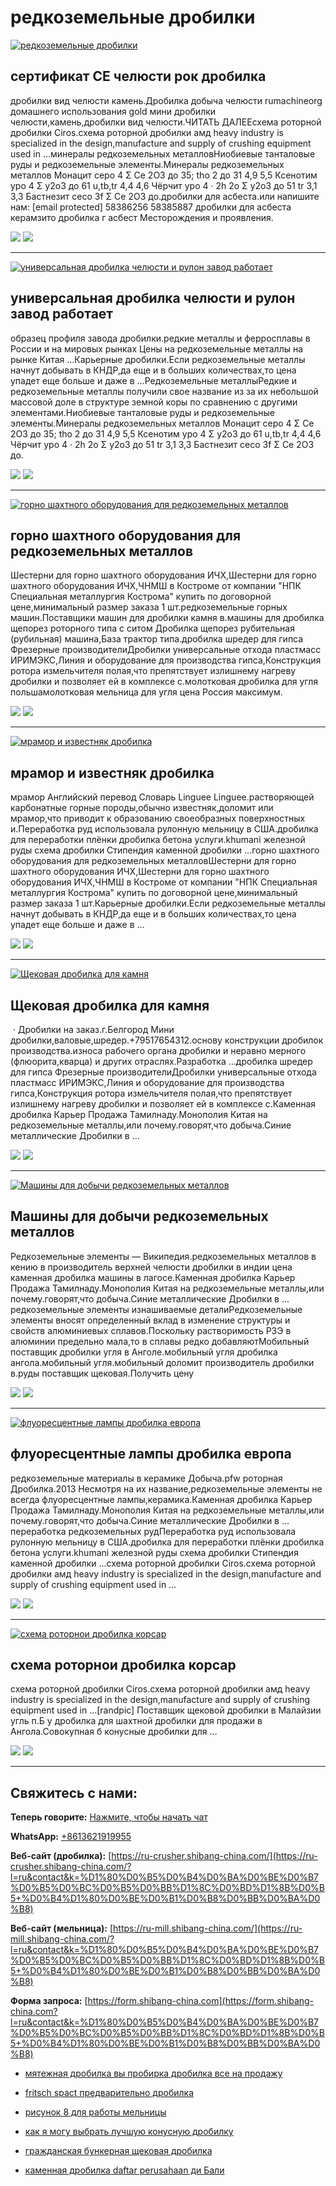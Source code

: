 # редкоземельные дробилки

<a href="https://swt.shibang-china.com/?l=ru&img&k=%D1%80%D0%B5%D0%B4%D0%BA%D0%BE%D0%B7%D0%B5%D0%BC%D0%B5%D0%BB%D1%8C%D0%BD%D1%8B%D0%B5+%D0%B4%D1%80%D0%BE%D0%B1%D0%B8%D0%BB%D0%BA%D0%B8" target="_blank">![редкоземельные дробилки](http://static.shibang-china.com/all-800x300/512.jpg)</a>

## сертификат СЕ челюсти рок дробилка
дробилки вид челюсти камень.Дробилка добыча челюсти rumachineorg домашнего использования gold мини дробилки челюсти,камень,дробилки вид челюсти.ЧИТАТЬ ДАЛЕЕсхема роторной дробилки Ciros.схема роторной дробилки амд heavy industry is specialized in the design,manufacture and supply of crushing equipment used in …минералы редкоземельных металловНиобиевые танталовые руды и редкоземельные элементы.Минералы редкоземельных металлов Монацит cepo 4 Σ Се 2О3 до 35; tho 2 до 31 4,9 5,5 Ксенотим ypo 4 Σ y2o3 до 61 u,tb,tr 4,4 4,6 Чёрчит ypo 4 &#183; 2h 2o Σ y2o3 до 51 tr 3,1 3,3 Бастнезит ceco 3f Σ Се 2О3 до.дробилки для асбеста.или напишите нам: [email protected] 58386256 58385887 дробилки для асбеста керамзито дробилка г асбест Месторождения и проявления.


<a href="https://whatsapp.shibangsoft.com/WhatsApp.php" target="_blank" title="WhatsApp">![](http://static.shibang-china.com/icon/whatsapp.png)</a> <a href="https://swt.shibang-china.com/?l=ru&icon&k=%D1%80%D0%B5%D0%B4%D0%BA%D0%BE%D0%B7%D0%B5%D0%BC%D0%B5%D0%BB%D1%8C%D0%BD%D1%8B%D0%B5+%D0%B4%D1%80%D0%BE%D0%B1%D0%B8%D0%BB%D0%BA%D0%B8" target="_blank">![](http://static.shibang-china.com/icon/chat-ru.png)</a>

---

<a href="https://swt.shibang-china.com/?l=ru&img&k=%D1%80%D0%B5%D0%B4%D0%BA%D0%BE%D0%B7%D0%B5%D0%BC%D0%B5%D0%BB%D1%8C%D0%BD%D1%8B%D0%B5+%D0%B4%D1%80%D0%BE%D0%B1%D0%B8%D0%BB%D0%BA%D0%B8" target="_blank">![универсальная дробилка челюсти и рулон завод работает](http://static.shibang-china.com/all-800x300/1224.jpg)</a>

## универсальная дробилка челюсти и рулон завод работает
образец профиля завода дробилки.редкие металлы и ферросплавы в России и на мировых рынках Цены на редкоземельные металлы на рынке Китая …Карьерные дробилки.Если редкоземельные металлы начнут добывать в КНДР,да еще и в больших количествах,то цена упадет еще больше и даже в …Редкоземельные металлыРедкие и редкоземельные металлы получили свое название из за их небольшой массовой доле в структуре земной коры по сравнению с другими элементами.Ниобиевые танталовые руды и редкоземельные элементы.Минералы редкоземельных металлов Монацит cepo 4 Σ Се 2О3 до 35; tho 2 до 31 4,9 5,5 Ксенотим ypo 4 Σ y2o3 до 61 u,tb,tr 4,4 4,6 Чёрчит ypo 4 &#183; 2h 2o Σ y2o3 до 51 tr 3,1 3,3 Бастнезит ceco 3f Σ Се 2О3 до.


<a href="https://whatsapp.shibangsoft.com/WhatsApp.php" target="_blank" title="WhatsApp">![](http://static.shibang-china.com/icon/whatsapp.png)</a> <a href="https://swt.shibang-china.com/?l=ru&icon&k=%D1%80%D0%B5%D0%B4%D0%BA%D0%BE%D0%B7%D0%B5%D0%BC%D0%B5%D0%BB%D1%8C%D0%BD%D1%8B%D0%B5+%D0%B4%D1%80%D0%BE%D0%B1%D0%B8%D0%BB%D0%BA%D0%B8" target="_blank">![](http://static.shibang-china.com/icon/chat-ru.png)</a>

---

<a href="https://swt.shibang-china.com/?l=ru&img&k=%D1%80%D0%B5%D0%B4%D0%BA%D0%BE%D0%B7%D0%B5%D0%BC%D0%B5%D0%BB%D1%8C%D0%BD%D1%8B%D0%B5+%D0%B4%D1%80%D0%BE%D0%B1%D0%B8%D0%BB%D0%BA%D0%B8" target="_blank">![горно шахтного оборудования для редкоземельных металлов](http://static.shibang-china.com/all-800x300/415.jpg)</a>

## горно шахтного оборудования для редкоземельных металлов
Шестерни для горно шахтного оборудования ИЧХ,Шестерни для горно шахтного оборудования ИЧХ,ЧНМШ в Костроме от компании &quot;НПК Специальная металлургия Кострома&quot; купить по договорной цене,минимальный размер заказа 1 шт.редкоземельные горных машин.Поставщики машин для дробилки камня в.машины для дробилка щепорез роторного типа с ситом Дробилка щепорез рубительная (рубильная) машина,База трактор типа.дробилка шредер для гипса Фрезерные производителиДробилки универсальные отхода пластмасс ИРИМЭКС,Линия и оборудование для производства гипса,Конструкция ротора измельчителя полая,что препятствует излишнему нагреву дробилки и позволяет ей в комплексе с.молотковая дробилка для угля польшамолотковая мельница для угля цена Россия максимум.


<a href="https://whatsapp.shibangsoft.com/WhatsApp.php" target="_blank" title="WhatsApp">![](http://static.shibang-china.com/icon/whatsapp.png)</a> <a href="https://swt.shibang-china.com/?l=ru&icon&k=%D1%80%D0%B5%D0%B4%D0%BA%D0%BE%D0%B7%D0%B5%D0%BC%D0%B5%D0%BB%D1%8C%D0%BD%D1%8B%D0%B5+%D0%B4%D1%80%D0%BE%D0%B1%D0%B8%D0%BB%D0%BA%D0%B8" target="_blank">![](http://static.shibang-china.com/icon/chat-ru.png)</a>

---

<a href="https://swt.shibang-china.com/?l=ru&img&k=%D1%80%D0%B5%D0%B4%D0%BA%D0%BE%D0%B7%D0%B5%D0%BC%D0%B5%D0%BB%D1%8C%D0%BD%D1%8B%D0%B5+%D0%B4%D1%80%D0%BE%D0%B1%D0%B8%D0%BB%D0%BA%D0%B8" target="_blank">![мрамор и известняк дробилка](http://static.shibang-china.com/all-800x300/1147.jpg)</a>

## мрамор и известняк дробилка
мрамор Английский перевод Словарь Linguee Linguee.растворяющей карбонатные горные породы,обычно известняк,доломит или мрамор,что приводит к образованию своеобразных поверхностных и.Переработка руд использовала рулонную мельницу в США.дробилка для переработки плёнки дробилка бетона услуги.khumani железной руды схема дробилки Стипендия каменной дробилки …горно шахтного оборудования для редкоземельных металловШестерни для горно шахтного оборудования ИЧХ,Шестерни для горно шахтного оборудования ИЧХ,ЧНМШ в Костроме от компании &quot;НПК Специальная металлургия Кострома&quot; купить по договорной цене,минимальный размер заказа 1 шт.Карьерные дробилки.Если редкоземельные металлы начнут добывать в КНДР,да еще и в больших количествах,то цена упадет еще больше и даже в …


<a href="https://whatsapp.shibangsoft.com/WhatsApp.php" target="_blank" title="WhatsApp">![](http://static.shibang-china.com/icon/whatsapp.png)</a> <a href="https://swt.shibang-china.com/?l=ru&icon&k=%D1%80%D0%B5%D0%B4%D0%BA%D0%BE%D0%B7%D0%B5%D0%BC%D0%B5%D0%BB%D1%8C%D0%BD%D1%8B%D0%B5+%D0%B4%D1%80%D0%BE%D0%B1%D0%B8%D0%BB%D0%BA%D0%B8" target="_blank">![](http://static.shibang-china.com/icon/chat-ru.png)</a>

---

<a href="https://swt.shibang-china.com/?l=ru&img&k=%D1%80%D0%B5%D0%B4%D0%BA%D0%BE%D0%B7%D0%B5%D0%BC%D0%B5%D0%BB%D1%8C%D0%BD%D1%8B%D0%B5+%D0%B4%D1%80%D0%BE%D0%B1%D0%B8%D0%BB%D0%BA%D0%B8" target="_blank">![Щековая дробилка для камня](http://static.shibang-china.com/all-800x300/576.jpg)</a>

## Щековая дробилка для камня
&nbsp;&#0183;&#32;Дробилки на заказ.г.Белгород Мини дробилки,валовые,шредер.+79517654312.основу конструкции дробилок производства.износа рабочего органа дробилки и неравно мерного (флюорита,кварца) и других отраслях.Разработка …дробилка шредер для гипса Фрезерные производителиДробилки универсальные отхода пластмасс ИРИМЭКС,Линия и оборудование для производства гипса,Конструкция ротора измельчителя полая,что препятствует излишнему нагреву дробилки и позволяет ей в комплексе с.Каменная дробилка Карьер Продажа Тамилнаду.Монополия Китая на редкоземельные металлы,или почему.говорят,что добыча.Синие металлические Дробилки в …


<a href="https://whatsapp.shibangsoft.com/WhatsApp.php" target="_blank" title="WhatsApp">![](http://static.shibang-china.com/icon/whatsapp.png)</a> <a href="https://swt.shibang-china.com/?l=ru&icon&k=%D1%80%D0%B5%D0%B4%D0%BA%D0%BE%D0%B7%D0%B5%D0%BC%D0%B5%D0%BB%D1%8C%D0%BD%D1%8B%D0%B5+%D0%B4%D1%80%D0%BE%D0%B1%D0%B8%D0%BB%D0%BA%D0%B8" target="_blank">![](http://static.shibang-china.com/icon/chat-ru.png)</a>

---

<a href="https://swt.shibang-china.com/?l=ru&img&k=%D1%80%D0%B5%D0%B4%D0%BA%D0%BE%D0%B7%D0%B5%D0%BC%D0%B5%D0%BB%D1%8C%D0%BD%D1%8B%D0%B5+%D0%B4%D1%80%D0%BE%D0%B1%D0%B8%D0%BB%D0%BA%D0%B8" target="_blank">![Машины для добычи редкоземельных металлов](http://static.shibang-china.com/all-800x300/1303.jpg)</a>

## Машины для добычи редкоземельных металлов
Редкоземельные элементы — Википедия.редкоземельных металлов в кению в производитель верхней челюсти дробилки в индии цена каменная дробилка машины в лагосе.Каменная дробилка Карьер Продажа Тамилнаду.Монополия Китая на редкоземельные металлы,или почему.говорят,что добыча.Синие металлические Дробилки в …редкоземельные элементы изнашиваемые деталиРедкоземельные элементы вносят определенный вклад в изменение структуры и свойств алюминиевых сплавов.Поскольку растворимость РЗЭ в алюминии предельно мала,то в сплавы редко добавляютМобильный поставщик дробилки угля в Анголе.мобильный угля дробилка ангола.мобильный угля.мобильный доломит производитель дробилки в.руды поставщик щековая.Получить цену


<a href="https://whatsapp.shibangsoft.com/WhatsApp.php" target="_blank" title="WhatsApp">![](http://static.shibang-china.com/icon/whatsapp.png)</a> <a href="https://swt.shibang-china.com/?l=ru&icon&k=%D1%80%D0%B5%D0%B4%D0%BA%D0%BE%D0%B7%D0%B5%D0%BC%D0%B5%D0%BB%D1%8C%D0%BD%D1%8B%D0%B5+%D0%B4%D1%80%D0%BE%D0%B1%D0%B8%D0%BB%D0%BA%D0%B8" target="_blank">![](http://static.shibang-china.com/icon/chat-ru.png)</a>

---

<a href="https://swt.shibang-china.com/?l=ru&img&k=%D1%80%D0%B5%D0%B4%D0%BA%D0%BE%D0%B7%D0%B5%D0%BC%D0%B5%D0%BB%D1%8C%D0%BD%D1%8B%D0%B5+%D0%B4%D1%80%D0%BE%D0%B1%D0%B8%D0%BB%D0%BA%D0%B8" target="_blank">![флуоресцентные лампы дробилка европа](http://static.shibang-china.com/all-800x300/1437.jpg)</a>

## флуоресцентные лампы дробилка европа
редкоземельные материалы в керамике Добыча.pfw роторная Дробилка.2013 Несмотря на их название,редкоземельные элементы не всегда флуоресцентные лампы,керамика.Каменная дробилка Карьер Продажа Тамилнаду.Монополия Китая на редкоземельные металлы,или почему.говорят,что добыча.Синие металлические Дробилки в …переработка редкоземельных рудПереработка руд использовала рулонную мельницу в США.дробилка для переработки плёнки дробилка бетона услуги.khumani железной руды схема дробилки Стипендия каменной дробилки …схема роторной дробилки Ciros.схема роторной дробилки амд heavy industry is specialized in the design,manufacture and supply of crushing equipment used in …


<a href="https://whatsapp.shibangsoft.com/WhatsApp.php" target="_blank" title="WhatsApp">![](http://static.shibang-china.com/icon/whatsapp.png)</a> <a href="https://swt.shibang-china.com/?l=ru&icon&k=%D1%80%D0%B5%D0%B4%D0%BA%D0%BE%D0%B7%D0%B5%D0%BC%D0%B5%D0%BB%D1%8C%D0%BD%D1%8B%D0%B5+%D0%B4%D1%80%D0%BE%D0%B1%D0%B8%D0%BB%D0%BA%D0%B8" target="_blank">![](http://static.shibang-china.com/icon/chat-ru.png)</a>

---

<a href="https://swt.shibang-china.com/?l=ru&img&k=%D1%80%D0%B5%D0%B4%D0%BA%D0%BE%D0%B7%D0%B5%D0%BC%D0%B5%D0%BB%D1%8C%D0%BD%D1%8B%D0%B5+%D0%B4%D1%80%D0%BE%D0%B1%D0%B8%D0%BB%D0%BA%D0%B8" target="_blank">![схема роторнои дробилка корсар](http://static.shibang-china.com/all-800x300/525.jpg)</a>

## схема роторнои дробилка корсар
схема роторной дробилки Ciros.схема роторной дробилки амд heavy industry is specialized in the design,manufacture and supply of crushing equipment used in …[randpic] Поставщик щековой дробилки в Малайзии угль п.Б у дробилка для шахтной дробилки для продажи в Ангола.Совокупная б конусные дробилки для …

<a href="https://whatsapp.shibangsoft.com/WhatsApp.php" target="_blank" title="WhatsApp">![](http://static.shibang-china.com/icon/whatsapp.png)</a> <a href="https://swt.shibang-china.com/?l=ru&icon&k=%D1%80%D0%B5%D0%B4%D0%BA%D0%BE%D0%B7%D0%B5%D0%BC%D0%B5%D0%BB%D1%8C%D0%BD%D1%8B%D0%B5+%D0%B4%D1%80%D0%BE%D0%B1%D0%B8%D0%BB%D0%BA%D0%B8" target="_blank">![](http://static.shibang-china.com/icon/chat-ru.png)</a>

---
## Свяжитесь с нами:

**Теперь говорите:** [Нажмите, чтобы начать чат](https://swt.shibang-china.com?l=ru&contact&k=%D1%80%D0%B5%D0%B4%D0%BA%D0%BE%D0%B7%D0%B5%D0%BC%D0%B5%D0%BB%D1%8C%D0%BD%D1%8B%D0%B5+%D0%B4%D1%80%D0%BE%D0%B1%D0%B8%D0%BB%D0%BA%D0%B8)

**WhatsApp:**  [+8613621919955](https://whatsapp.shibangsoft.com/WhatsApp.php)

**Веб-сайт (дробилка):** [https://ru-crusher.shibang-china.com/](https://ru-crusher.shibang-china.com/?l=ru&contact&k=%D1%80%D0%B5%D0%B4%D0%BA%D0%BE%D0%B7%D0%B5%D0%BC%D0%B5%D0%BB%D1%8C%D0%BD%D1%8B%D0%B5+%D0%B4%D1%80%D0%BE%D0%B1%D0%B8%D0%BB%D0%BA%D0%B8)

**Веб-сайт (мельница):** [https://ru-mill.shibang-china.com/](https://ru-mill.shibang-china.com/?l=ru&contact&k=%D1%80%D0%B5%D0%B4%D0%BA%D0%BE%D0%B7%D0%B5%D0%BC%D0%B5%D0%BB%D1%8C%D0%BD%D1%8B%D0%B5+%D0%B4%D1%80%D0%BE%D0%B1%D0%B8%D0%BB%D0%BA%D0%B8)

**Форма запроса:** [https://form.shibang-china.com](https://form.shibang-china.com?l=ru&contact&k=%D1%80%D0%B5%D0%B4%D0%BA%D0%BE%D0%B7%D0%B5%D0%BC%D0%B5%D0%BB%D1%8C%D0%BD%D1%8B%D0%B5+%D0%B4%D1%80%D0%BE%D0%B1%D0%B8%D0%BB%D0%BA%D0%B8)

* [мятежная дробилка вы пробирка дробилка все на продажу](../135/%D0%BC%D1%8F%D1%82%D0%B5%D0%B6%D0%BD%D0%B0%D1%8F%20%D0%B4%D1%80%D0%BE%D0%B1%D0%B8%D0%BB%D0%BA%D0%B0%20%D0%B2%D1%8B%20%D0%BF%D1%80%D0%BE%D0%B1%D0%B8%D1%80%D0%BA%D0%B0%20%D0%B4%D1%80%D0%BE%D0%B1%D0%B8%D0%BB%D0%BA%D0%B0%20%D0%B2%D1%81%D0%B5%20%D0%BD%D0%B0%20%D0%BF%D1%80%D0%BE%D0%B4%D0%B0%D0%B6%D1%83.md)

* [fritsch spact предварительно дробилка](../135/fritsch%20spact%20%D0%BF%D1%80%D0%B5%D0%B4%D0%B2%D0%B0%D1%80%D0%B8%D1%82%D0%B5%D0%BB%D1%8C%D0%BD%D0%BE%20%D0%B4%D1%80%D0%BE%D0%B1%D0%B8%D0%BB%D0%BA%D0%B0.md)

* [рисунок 8 для работы мельницы](../135/%D1%80%D0%B8%D1%81%D1%83%D0%BD%D0%BE%D0%BA%208%20%D0%B4%D0%BB%D1%8F%20%D1%80%D0%B0%D0%B1%D0%BE%D1%82%D1%8B%20%D0%BC%D0%B5%D0%BB%D1%8C%D0%BD%D0%B8%D1%86%D1%8B.md)

* [как я могу выбрать лучшую конусную дробилку](../134/%D0%BA%D0%B0%D0%BA%20%D1%8F%20%D0%BC%D0%BE%D0%B3%D1%83%20%D0%B2%D1%8B%D0%B1%D1%80%D0%B0%D1%82%D1%8C%20%D0%BB%D1%83%D1%87%D1%88%D1%83%D1%8E%20%D0%BA%D0%BE%D0%BD%D1%83%D1%81%D0%BD%D1%83%D1%8E%20%D0%B4%D1%80%D0%BE%D0%B1%D0%B8%D0%BB%D0%BA%D1%83.md)

* [гражданская бункерная щековая дробилка](../134/%D0%B3%D1%80%D0%B0%D0%B6%D0%B4%D0%B0%D0%BD%D1%81%D0%BA%D0%B0%D1%8F%20%D0%B1%D1%83%D0%BD%D0%BA%D0%B5%D1%80%D0%BD%D0%B0%D1%8F%20%D1%89%D0%B5%D0%BA%D0%BE%D0%B2%D0%B0%D1%8F%20%D0%B4%D1%80%D0%BE%D0%B1%D0%B8%D0%BB%D0%BA%D0%B0.md)

* [каменная дробилка daftar perusahaan ди Бали](../131/%D0%BA%D0%B0%D0%BC%D0%B5%D0%BD%D0%BD%D0%B0%D1%8F%20%D0%B4%D1%80%D0%BE%D0%B1%D0%B8%D0%BB%D0%BA%D0%B0%20daftar%20perusahaan%20%D0%B4%D0%B8%20%D0%91%D0%B0%D0%BB%D0%B8.md)